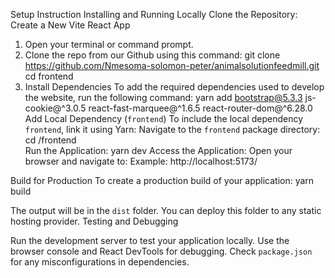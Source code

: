 Setup Instruction
Installing and Running Locally
Clone the Repository:
Create a New Vite React App

1. Open your terminal or command prompt.
2. Clone the repo from our Github using this command: 
git clone https://github.com/Nmesoma-solomon-peter/animalsolutionfeedmill.git
cd frontend
1. Install Dependencies
To add the required dependencies used to develop the website, run the following command:
yarn add bootstrap@5.3.3 js-cookie@^3.0.5 react-fast-marquee@^1.6.5 react-router-dom@^6.28.0
Add Local Dependency (`frontend`)
To include the local dependency `frontend`, link it using Yarn:
   Navigate to the `frontend` package directory:  cd /frontend                   
   Run the Application: yarn dev
Access the Application:
Open your browser and navigate to:
Example: http://localhost:5173/



Build for Production
To create a production build of your application: yarn build

The output will be in the `dist` folder. You can deploy this folder to any static hosting provider.
Testing and Debugging

 Run the development server to test your application locally.
Use the browser console and React DevTools for debugging.
Check `package.json` for any misconfigurations in dependencies.

